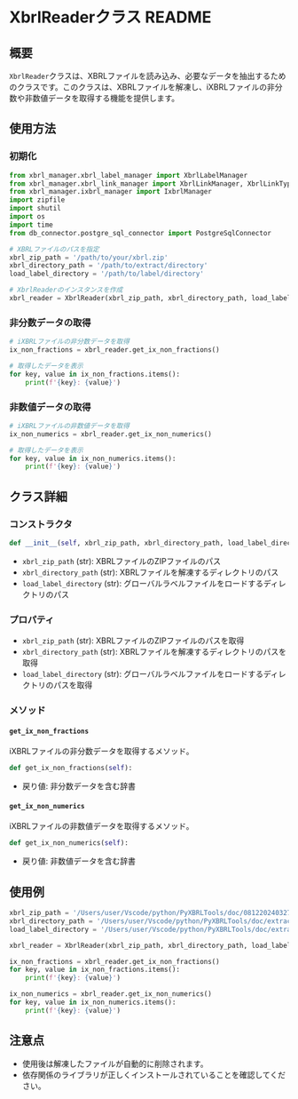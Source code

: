 # XbrlReaderクラス README

## 概要

`XbrlReader`クラスは、XBRLファイルを読み込み、必要なデータを抽出するためのクラスです。このクラスは、XBRLファイルを解凍し、iXBRLファイルの非分数や非数値データを取得する機能を提供します。

## 使用方法

### 初期化

```python
from xbrl_manager.xbrl_label_manager import XbrlLabelManager
from xbrl_manager.xbrl_link_manager import XbrlLinkManager, XbrlLinkType
from xbrl_manager.ixbrl_manager import IxbrlManager
import zipfile
import shutil
import os
import time
from db_connector.postgre_sql_connector import PostgreSqlConnector

# XBRLファイルのパスを指定
xbrl_zip_path = '/path/to/your/xbrl.zip'
xbrl_directory_path = '/path/to/extract/directory'
load_label_directory = '/path/to/label/directory'

# XbrlReaderのインスタンスを作成
xbrl_reader = XbrlReader(xbrl_zip_path, xbrl_directory_path, load_label_directory)
```

### 非分数データの取得

```python
# iXBRLファイルの非分数データを取得
ix_non_fractions = xbrl_reader.get_ix_non_fractions()

# 取得したデータを表示
for key, value in ix_non_fractions.items():
    print(f'{key}: {value}')
```

### 非数値データの取得

```python
# iXBRLファイルの非数値データを取得
ix_non_numerics = xbrl_reader.get_ix_non_numerics()

# 取得したデータを表示
for key, value in ix_non_numerics.items():
    print(f'{key}: {value}')
```

## クラス詳細

### コンストラクタ

```python
def __init__(self, xbrl_zip_path, xbrl_directory_path, load_label_directory):
```

- `xbrl_zip_path` (str): XBRLファイルのZIPファイルのパス
- `xbrl_directory_path` (str): XBRLファイルを解凍するディレクトリのパス
- `load_label_directory` (str): グローバルラベルファイルをロードするディレクトリのパス

### プロパティ

- `xbrl_zip_path` (str): XBRLファイルのZIPファイルのパスを取得
- `xbrl_directory_path` (str): XBRLファイルを解凍するディレクトリのパスを取得
- `load_label_directory` (str): グローバルラベルファイルをロードするディレクトリのパスを取得

### メソッド

#### `get_ix_non_fractions`

iXBRLファイルの非分数データを取得するメソッド。

```python
def get_ix_non_fractions(self):
```

- 戻り値: 非分数データを含む辞書

#### `get_ix_non_numerics`

iXBRLファイルの非数値データを取得するメソッド。

```python
def get_ix_non_numerics(self):
```

- 戻り値: 非数値データを含む辞書

## 使用例

```python
xbrl_zip_path = '/Users/user/Vscode/python/PyXBRLTools/doc/081220240327560965.zip'
xbrl_directory_path = '/Users/user/Vscode/python/PyXBRLTools/doc/extract_to_dir/XBRL'
load_label_directory = '/Users/user/Vscode/python/PyXBRLTools/doc/extract_to_dir/labels'

xbrl_reader = XbrlReader(xbrl_zip_path, xbrl_directory_path, load_label_directory)

ix_non_fractions = xbrl_reader.get_ix_non_fractions()
for key, value in ix_non_fractions.items():
    print(f'{key}: {value}')

ix_non_numerics = xbrl_reader.get_ix_non_numerics()
for key, value in ix_non_numerics.items():
    print(f'{key}: {value}')
```

## 注意点

- 使用後は解凍したファイルが自動的に削除されます。
- 依存関係のライブラリが正しくインストールされていることを確認してください。